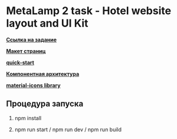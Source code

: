 # MetaLamp 2 task - Hotel website layout and UI Kit

[**Ссылка на задание**](https://coda.io/@metalamp/education/front-end-2)

[**Макет страниц**](https://www.figma.com/file/MumYcKVk9RkKZEG6dR5E3A/)

[**quick-start**](https://ru.bem.info/methodology/quick-start/)

[**Компонентная архитектура**](https://fullstack-development.gitbook.io/learn/komponentnaya-arkhitektura)

[**material-icons library**](https://fonts.google.com/icons)

## Процедура запуска

1. npm install

2. npm run start / npm run dev / npm run build